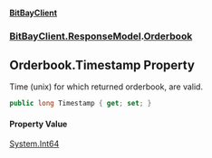 #### [BitBayClient](./index.md 'index')
### [BitBayClient.ResponseModel](./BitBayClient-ResponseModel.md 'BitBayClient.ResponseModel').[Orderbook](./BitBayClient-ResponseModel-Orderbook.md 'BitBayClient.ResponseModel.Orderbook')
## Orderbook.Timestamp Property
Time (unix) for which returned orderbook, are valid.  
```csharp
public long Timestamp { get; set; }
```
#### Property Value
[System.Int64](https://docs.microsoft.com/en-us/dotnet/api/System.Int64 'System.Int64')  
